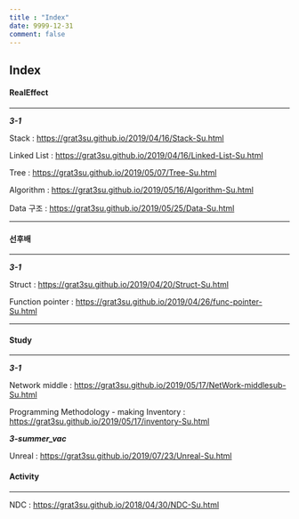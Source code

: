 ```yaml
---
title : "Index"
date: 9999-12-31
comment: false
---
```




##  Index



#### RealEffect

---

***3-1***

Stack : <https://grat3su.github.io/2019/04/16/Stack-Su.html>

Linked List : <https://grat3su.github.io/2019/04/16/Linked-List-Su.html>

Tree : <https://grat3su.github.io/2019/05/07/Tree-Su.html>

Algorithm : <https://grat3su.github.io/2019/05/16/Algorithm-Su.html>

Data 구조 : <https://grat3su.github.io/2019/05/25/Data-Su.html>



------

#### 선후배

---

***3-1***

Struct : <https://grat3su.github.io/2019/04/20/Struct-Su.html>

Function pointer : <https://grat3su.github.io/2019/04/26/func-pointer-Su.html>







---

#### Study

---

 ***3-1***

Network middle : <https://grat3su.github.io/2019/05/17/NetWork-middlesub-Su.html>

Programming Methodology - making Inventory : <https://grat3su.github.io/2019/05/17/inventory-Su.html>

***3-summer_vac***

Unreal : <https://grat3su.github.io/2019/07/23/Unreal-Su.html>





#### Activity

---

NDC : <https://grat3su.github.io/2018/04/30/NDC-Su.html>
